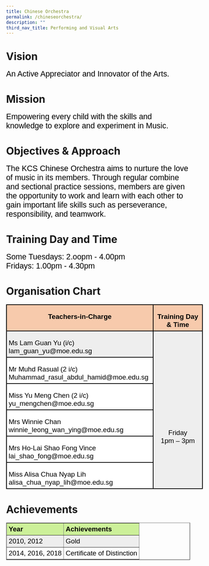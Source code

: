 ```yaml
---
title: Chinese Orchestra
permalink: /chineseorchestra/
description: ""
third_nav_title: Performing and Visual Arts
---
```

# Vision
<span style="font-size:16.0pt;font-family:Arial;color:black">An Active Appreciator and Innovator of the Arts.
	
# Mission
<span style="font-size:16.0pt;font-family:Arial;color:black">Empowering every child with the skills and knowledge to explore and experiment in Music.
	
# Objectives &amp; Approach
<span style="font-size:16.0pt;font-family:Arial;color:black">The KCS Chinese Orchestra aims to nurture the love of music in its members. Through regular combine and sectional practice sessions, members are given the opportunity to work and learn with each other to gain important life skills such as perseverance, responsibility, and teamwork. 
	
# Training Day and Time
<span style="font-size:16.0pt;font-family:Arial;color:black">Some Tuesdays: 2.oopm - 4.00pm<br>Fridays: 1.00pm - 4.30pm
	
# Organisation Chart

<table style="width:404.25pt;background:white;border-collapse:collapse;border:none;
 mso-border-alt:solid windowtext 1.5pt;mso-yfti-tbllook:1184;mso-border-insideh:
 1.5pt solid windowtext;mso-border-insidev:1.5pt solid windowtext" width="539" cellpadding="0" cellspacing="0" border="1" class="MsoNormalTable"><tbody><tr style="mso-yfti-irow:0;mso-yfti-firstrow:yes;height:9.5pt"><td style="width:294.9pt;border:solid windowtext 1.5pt;
  background:#F7CAAC;mso-background-themecolor:accent2;mso-background-themetint:
  102;padding:3.75pt 3.75pt 3.75pt 3.75pt;height:9.5pt" valign="top" width="393"><p style="margin-bottom:0in;text-align:center;
  line-height:normal" align="center" class="MsoNormal"><b><span style="font-size:14.0pt;font-family:&quot;Arial&quot;,sans-serif;
  mso-fareast-font-family:&quot;Times New Roman&quot;;color:black">Teachers-in-Charge</span></b></p></td><td style="width:109.35pt;border:solid windowtext 1.5pt;
  border-left:none;mso-border-left-alt:solid windowtext 1.5pt;background:#F7CAAC;
  mso-background-themecolor:accent2;mso-background-themetint:102;padding:3.75pt 3.75pt 3.75pt 3.75pt;
  height:9.5pt" valign="top" width="146"><p style="margin-bottom:0in;text-align:center;
  line-height:normal" align="center" class="MsoNormal"><b><span style="font-size:14.0pt;font-family:&quot;Arial&quot;,sans-serif;
  mso-fareast-font-family:&quot;Times New Roman&quot;;color:black">Training Day &amp; Time</span></b></p></td></tr><tr style="mso-yfti-irow:1;height:19.2pt"><td style="width:294.9pt;border:solid windowtext 1.5pt;border-top:
  none;mso-border-top-alt:solid windowtext 1.5pt;background:#EEEEEE;padding:
  3.75pt 3.75pt 3.75pt 3.75pt;height:19.2pt" width="393"><p style="margin-bottom:0in;line-height:normal" class="MsoNormal"><span style="font-size:14.0pt;font-family:&quot;Arial&quot;,sans-serif;mso-fareast-font-family:
  &quot;Times New Roman&quot;;color:black">Ms Lam Guan Yu (i/c)<br>lam_guan_yu@moe.edu.sg</span></p></td><td style="width:109.35pt;border-top:none;border-left:
  none;border-bottom:solid windowtext 1.5pt;border-right:solid windowtext 1.5pt;
  mso-border-top-alt:solid windowtext 1.5pt;mso-border-left-alt:solid windowtext 1.5pt;
  background:#EEEEEE;padding:3.75pt 3.75pt 3.75pt 3.75pt;height:19.2pt" rowspan="6" width="146"><p style="margin-bottom:0in;text-align:center;
  line-height:normal" align="center" class="MsoNormal"><span style="font-size:14.0pt;font-family:&quot;Arial&quot;,sans-serif;
  mso-fareast-font-family:&quot;Times New Roman&quot;;color:black"><br><br><br><br><br><br>Friday<br>1pm – 3pm</span></p></td></tr><tr style="mso-yfti-irow:2;height:9.2pt"><td style="width:294.9pt;border:solid windowtext 1.5pt;border-top:
  none;mso-border-top-alt:solid windowtext 1.5pt;padding:3.75pt 3.75pt 3.75pt 3.75pt;
  height:9.2pt" width="393"><p style="margin-bottom:0in;line-height:normal" class="MsoNormal"><span style="font-size:14.0pt;font-family:&quot;Arial&quot;,sans-serif;mso-fareast-font-family:
  &quot;Times New Roman&quot;;color:black">Mr Muhd Rasual (2 i/c)<br>Muhammad_rasul_abdul_hamid@moe.edu.sg</span></p></td></tr><tr style="mso-yfti-irow:3;height:9.2pt"><td style="width:294.9pt;border:solid windowtext 1.5pt;border-top:
  none;mso-border-top-alt:solid windowtext 1.5pt;padding:3.75pt 3.75pt 3.75pt 3.75pt;
  height:9.2pt" width="393"><p style="margin-bottom:0in;line-height:normal" class="MsoNormal"><span style="font-size:14.0pt;font-family:&quot;Arial&quot;,sans-serif;mso-fareast-font-family:
  &quot;Times New Roman&quot;;color:black">Miss Yu Meng Chen (2 i/c)<br>yu_mengchen@moe.edu.sg</span></p></td></tr><tr style="mso-yfti-irow:4;height:9.2pt"><td style="width:294.9pt;border:solid windowtext 1.5pt;border-top:
  none;mso-border-top-alt:solid windowtext 1.5pt;padding:3.75pt 3.75pt 3.75pt 3.75pt;
  height:9.2pt" width="393"><p style="margin-bottom:0in;line-height:normal" class="MsoNormal"><span style="font-size:14.0pt;font-family:&quot;Arial&quot;,sans-serif;mso-fareast-font-family:
  &quot;Times New Roman&quot;;color:black">Mrs Winnie Chan<br>winnie_leong_wan_ying@moe.edu.sg</span></p></td></tr><tr style="mso-yfti-irow:5;height:9.2pt"><td style="width:294.9pt;border:solid windowtext 1.5pt;border-top:
  none;mso-border-top-alt:solid windowtext 1.5pt;padding:3.75pt 3.75pt 3.75pt 3.75pt;
  height:9.2pt" width="393"><p style="margin-bottom:0in;line-height:normal" class="MsoNormal"><span style="font-size:14.0pt;font-family:&quot;Arial&quot;,sans-serif;mso-fareast-font-family:
  &quot;Times New Roman&quot;;color:black">Mrs Ho-Lai Shao Fong Vince<br>lai_shao_fong@moe.edu.sg</span></p></td></tr><tr style="mso-yfti-irow:6;mso-yfti-lastrow:yes;height:9.2pt"><td style="width:294.9pt;border:solid windowtext 1.5pt;border-top:
  none;mso-border-top-alt:solid windowtext 1.5pt;padding:3.75pt 3.75pt 3.75pt 3.75pt;
  height:9.2pt" width="393"><p style="margin-bottom:0in;line-height:normal" class="MsoNormal"><span style="font-size:14.0pt;font-family:&quot;Arial&quot;,sans-serif;mso-fareast-font-family:
  &quot;Times New Roman&quot;;color:black">Miss Alisa Chua Nyap Lih<br>alisa_chua_nyap_lih@moe.edu.sg</span></p></td></tr></tbody></table>

# Achievements

<table style="box-sizing: border-box; color: rgb(0, 0, 0); font-family: Signika, Arial, sans-serif; font-size: 16px; font-style: normal; font-variant-ligatures: normal; font-variant-caps: normal; font-weight: 400; letter-spacing: normal; orphans: 2; text-align: start; text-transform: none; white-space: normal; widows: 2; word-spacing: 0px; -webkit-text-stroke-width: 0px; text-decoration-thickness: initial; text-decoration-style: initial; text-decoration-color: initial;" cellspacing="1" border="1"><tbody style="box-sizing: border-box;"><tr style="box-sizing: border-box;"><td style="box-sizing: border-box; padding: 5px; background-color: rgb(204, 240, 153);"><span style="box-sizing: border-box; font-size: 14pt;"><strong style="box-sizing: border-box; font-weight: bolder;">Year</strong></span></td><td style="box-sizing: border-box; padding: 5px; background-color: rgb(204, 240, 153);"><span style="box-sizing: border-box; font-size: 14pt;"><strong style="box-sizing: border-box; font-weight: bolder;">Achievements</strong></span></td></tr><tr style="box-sizing: border-box; background: rgb(238, 238, 238);"><td style="box-sizing: border-box; padding: 5px;"><span style="box-sizing: border-box; font-size: 14pt;">2010, 2012</span></td><td style="box-sizing: border-box; padding: 5px;"><span style="box-sizing: border-box; font-size: 14pt;">Gold</span></td></tr><tr style="box-sizing: border-box;"><td style="box-sizing: border-box; padding: 5px;"><span style="box-sizing: border-box; font-size: 14pt;">2014, 2016, 2018</span></td><td style="box-sizing: border-box; padding: 5px;"><span style="box-sizing: border-box; font-size: 14pt;">Certificate of Distinction</span></td></tr></tbody></table></span></span></span></span>